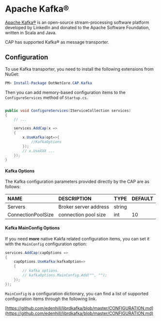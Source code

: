 # Apache Kafka®

[Apache Kafka®](https://kafka.apache.org/)  is an open-source stream-processing software platform developed by LinkedIn and donated to the Apache Software Foundation, written in Scala and Java.

CAP has supported Kafka® as message transporter. 

## Configuration

To use Kafka transporter, you need to install the following extensions from NuGet:

```powershell
PM> Install-Package DotNetCore.CAP.Kafka

```

Then you can add memory-based configuration items to the `ConfigureServices` method of `Startup.cs`.

```csharp

public void ConfigureServices(IServiceCollection services)
{
    // ...

    services.AddCap(x =>
    {
        x.UseKafka(opt=>{
            //KafkaOptions
        });
        // x.UseXXX ...
    });
}

```

#### Kafka Options

The Kafka configuration parameters provided directly by the CAP are as follows:

NAME | DESCRIPTION | TYPE | DEFAULT
:---|:---|---|:---
Servers | Broker server address | string | 
ConnectionPoolSize | connection pool size | int | 10

#### Kafka MainConfig Options

If you need **more** native Kakfa related configuration items, you can set it with the `MainConfig` configuration option:

```csharp
services.AddCap(capOptions => 
{
    capOptions.UseKafka(kafkaOption=>
    {
        // kafka options.
        // kafkaOptions.MainConfig.Add("", "");
    });
});
```

`MainConfig` is a configuration dictionary, you can find a list of supported configuration items through the following link.

[https://github.com/edenhill/librdkafka/blob/master/CONFIGURATION.md](https://github.com/edenhill/librdkafka/blob/master/CONFIGURATION.md)
